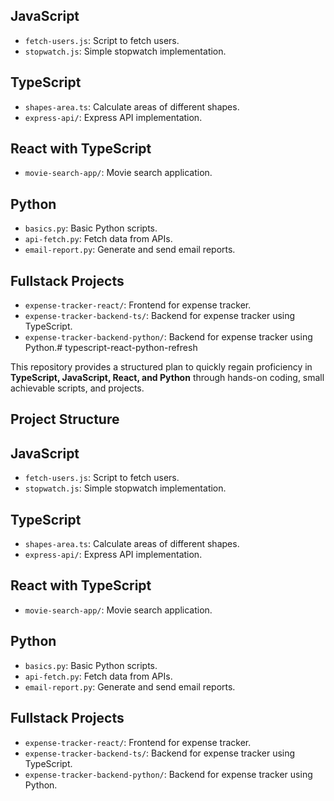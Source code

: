 ## JavaScript

- `fetch-users.js`: Script to fetch users.
- `stopwatch.js`: Simple stopwatch implementation.

## TypeScript

- `shapes-area.ts`: Calculate areas of different shapes.
- `express-api/`: Express API implementation.

## React with TypeScript

- `movie-search-app/`: Movie search application.

## Python

- `basics.py`: Basic Python scripts.
- `api-fetch.py`: Fetch data from APIs.
- `email-report.py`: Generate and send email reports.

## Fullstack Projects

- `expense-tracker-react/`: Frontend for expense tracker.
- `expense-tracker-backend-ts/`: Backend for expense tracker using TypeScript.
- `expense-tracker-backend-python/`: Backend for expense tracker using Python.# typescript-react-python-refresh

This repository provides a structured plan to quickly regain proficiency in **TypeScript, JavaScript, React, and Python** through hands-on coding, small achievable scripts, and projects.

## Project Structure

## JavaScript

- `fetch-users.js`: Script to fetch users.
- `stopwatch.js`: Simple stopwatch implementation.

## TypeScript

- `shapes-area.ts`: Calculate areas of different shapes.
- `express-api/`: Express API implementation.

## React with TypeScript

- `movie-search-app/`: Movie search application.

## Python

- `basics.py`: Basic Python scripts.
- `api-fetch.py`: Fetch data from APIs.
- `email-report.py`: Generate and send email reports.

## Fullstack Projects

- `expense-tracker-react/`: Frontend for expense tracker.
- `expense-tracker-backend-ts/`: Backend for expense tracker using TypeScript.
- `expense-tracker-backend-python/`: Backend for expense tracker using Python.
